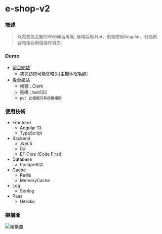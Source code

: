 # e-shop-v2
### 簡述
> 以電商為主題的Web練習專案, 後端採用.Net、前端使用Angular。分為前台和後台兩個操作頁面。

### Demo
* [前台網站](https://e-shop-v2-clark.herokuapp.com/)
    * 初次訪問可能會略久(主機休眠喚醒)
* [後台網站](https://e-shop-v2-clark.herokuapp.com/admin/login)
    * 帳號 : Clark
    * 密碼 : test123
    * `ps: 此帳號只有檢視權限`

### 使用技術
* Frontend
    * Angular 13
    * TypeScript
* Backend
    * .Net 5
    * C#
    * EF Core (Code First)
* Database
    * PostgreSQL
* Cache
    * Redis
    * MemoryCache
* Log
    * Serilog
* Paas
    * Heroku

### 架構圖
![架構圖](https://i.imgur.com/DmLKZi9.jpg)